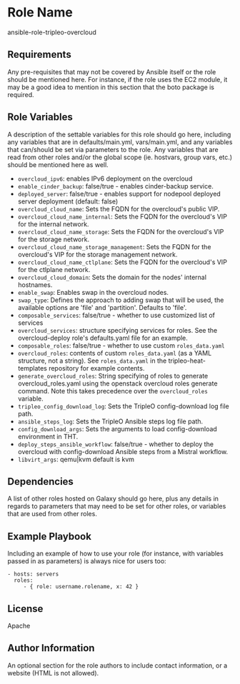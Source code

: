 Role Name
=========

ansible-role-tripleo-overcloud

Requirements
------------

Any pre-requisites that may not be covered by Ansible itself or the role should be mentioned here. For instance, if the role uses the EC2 module, it may be a good idea to mention in this section that the boto package is required.

Role Variables
--------------

A description of the settable variables for this role should go here, including any variables that are in defaults/main.yml, vars/main.yml, and any variables that can/should be set via parameters to the role. Any variables that are read from other roles and/or the global scope (ie. hostvars, group vars, etc.) should be mentioned here as well.

* `overcloud_ipv6`: enables IPv6 deployment on the overcloud
* `enable_cinder_backup`: false/true - enables cinder-backup service.
* `deployed_server`: false/true - enables support for nodepool deployed server deployment (default: false)
* `overcloud_cloud_name`: Sets the FQDN for the overcloud's public VIP.
* `overcloud_cloud_name_internal`: Sets the FQDN for the overcloud's VIP for the internal network.
* `overcloud_cloud_name_storage`: Sets the FQDN for the overcloud's VIP for the storage network.
* `overcloud_cloud_name_storage_management`: Sets the FQDN for the overcloud's VIP for the storage management network.
* `overcloud_cloud_name_ctlplane`: Sets the FQDN for the overcloud's VIP for the ctlplane network.
* `overcloud_cloud_domain`: Sets the domain for the nodes' internal hostnames.
* `enable_swap`: Enables swap in the overcloud nodes.
* `swap_type`: Defines the approach to adding swap that will be used, the
  available options are 'file' and 'partition'. Defaults to 'file'.
* `composable_services`: false/true - whether to use customized list of services
* `overcloud_services`: structure specifying services for roles. See
  the overcloud-deploy role's defaults.yaml file for an example.
* `composable_roles`: false/true - whether to use custom `roles_data.yaml`
* `overcloud_roles`: contents of custom `roles_data.yaml` (as a YAML
  structure, not a string). See `roles_data.yaml` in the
  tripleo-heat-templates repository for example contents.
* `generate_overcloud_roles`: String specifying of roles to generate overcloud_roles.yaml
   using the openstack overcloud roles generate command.
   Note this takes precedence over the `overcloud_roles` variable.
* `tripleo_config_download_log`: Sets the TripleO config-download log file path.
* `ansible_steps_log`: Sets the TripleO Ansible steps log file path.
* `config_download_args`: Sets the arguments to load config-download
  environment in THT.
* `deploy_steps_ansible_workflow`: false/true - whether to deploy the overcloud with
  config-download Ansible steps from a Mistral workflow.
* `libvirt_args`:  qemu|kvm default is kvm



Dependencies
------------

A list of other roles hosted on Galaxy should go here, plus any details in regards to parameters that may need to be set for other roles, or variables that are used from other roles.

Example Playbook
----------------

Including an example of how to use your role (for instance, with variables passed in as parameters) is always nice for users too:

    - hosts: servers
      roles:
         - { role: username.rolename, x: 42 }

License
-------

Apache

Author Information
------------------

An optional section for the role authors to include contact information, or a website (HTML is not allowed).
